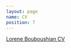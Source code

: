 ```yaml
---
layout: page
name: CV
position: 7
---
```


<meta http-equiv="refresh" content="0; url='assets/pdf/LoreneBouboushianArtistResumeMarch2020.pdf">

[Lorene Bouboushian CV](assets/pdf/LoreneBouboushianArtistResumeMarch2020.pdf)

